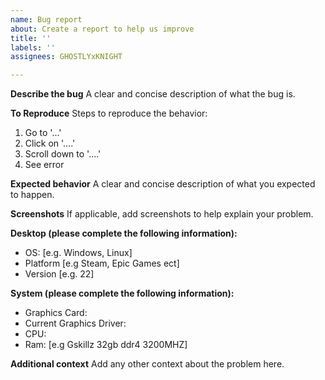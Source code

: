 ```yaml
---
name: Bug report
about: Create a report to help us improve
title: ''
labels: ''
assignees: GHOSTLYxKNIGHT

---
```


**Describe the bug**
A clear and concise description of what the bug is.

**To Reproduce**
Steps to reproduce the behavior:
1. Go to '...'
2. Click on '....'
3. Scroll down to '....'
4. See error

**Expected behavior**
A clear and concise description of what you expected to happen.

**Screenshots**
If applicable, add screenshots to help explain your problem.

**Desktop (please complete the following information):**
 - OS: [e.g. Windows, Linux]
 - Platform [e.g Steam, Epic Games ect]
 - Version [e.g. 22]

**System (please complete the following information):**
 - Graphics Card:
 - Current Graphics Driver:
 - CPU:
 - Ram: [e.g Gskillz 32gb ddr4 3200MHZ]

**Additional context**
Add any other context about the problem here.
